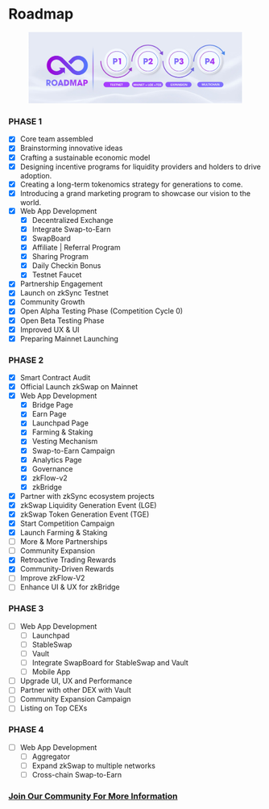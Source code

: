 # Roadmap

<figure><img src=".gitbook/assets/roadmap.jpg" alt=""><figcaption></figcaption></figure>

### **PHASE 1**

* [x] Core team assembled
* [x] Brainstorming innovative ideas&#x20;
* [x] Crafting a sustainable economic model&#x20;
* [x] Designing incentive programs for liquidity providers and holders to drive adoption.&#x20;
* [x] Creating a long-term tokenomics strategy for generations to come.&#x20;
* [x] Introducing a grand marketing program to showcase our vision to the world.
* [x] Web App Development
  * [x] Decentralized Exchange
  * [x] Integrate Swap-to-Earn
  * [x] SwapBoard
  * [x] Affiliate | Referral Program
  * [x] Sharing Program
  * [x] Daily Checkin Bonus
  * [x] Testnet Faucet
* [x] Partnership Engagement
* [x] Launch on zkSync Testnet
* [x] Community Growth
* [x] Open Alpha Testing Phase (Competition Cycle 0)
* [x] Open Beta Testing Phase
* [x] Improved UX & UI
* [x] Preparing Mainnet Launching

### **PHASE 2**

* [x] Smart Contract Audit
* [x] Official Launch zkSwap on Mainnet
* [x] Web App Development
  * [x] Bridge Page
  * [x] Earn Page
  * [x] Launchpad Page
  * [x] Farming & Staking
  * [x] Vesting Mechanism
  * [x] Swap-to-Earn Campaign
  * [x] Analytics Page
  * [x] Governance
  * [x] zkFlow-v2
  * [x] zkBridge
* [x] Partner with zkSync ecosystem projects
* [x] zkSwap Liquidity Generation Event (LGE)
* [x] zkSwap Token Generation Event (TGE)
* [x] Start Competition Campaign
* [x] Launch Farming & Staking&#x20;
* [ ] More & More Partnerships
* [ ] Community Expansion
* [x] Retroactive Trading Rewards&#x20;
* [x] Community-Driven Rewards&#x20;
* [ ] Improve zkFlow-V2&#x20;
* [ ] Enhance UI & UX for zkBridge

### **PHASE 3**

* [ ] Web App Development
  * [ ] Launchpad
  * [ ] StableSwap
  * [ ] Vault
  * [ ] Integrate SwapBoard for StableSwap and Vault
  * [ ] Mobile App&#x20;
* [ ] Upgrade UI, UX and Performance
* [ ] Partner with other DEX with Vault
* [ ] Community Expansion Campaign
* [ ] Listing on Top CEXs

### **PHASE 4**

* [ ] Web App Development
  * [ ] Aggregator
  * [ ] Expand zkSwap to multiple networks
  * [ ] Cross-chain Swap-to-Earn

### [**Join Our Community For More Information**](support-and-branding/support-and-collaboration.md) 

